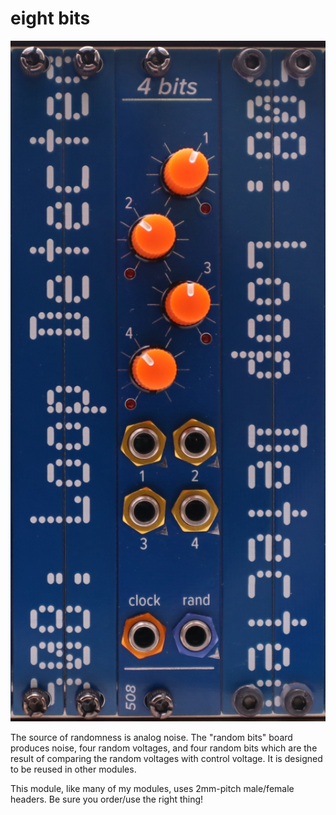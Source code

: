 # eight bits

<img src="4-bits.jpg" width=600>

The source of randomness is analog noise. The "random bits" board produces noise, four random voltages, and four random bits which are the result of comparing the random voltages with control voltage. It is designed to be reused in other modules.

This module, like many of my modules, uses 2mm-pitch male/female headers. Be sure you order/use the right thing!
